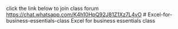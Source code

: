 click the link below to join class forum https://chat.whatsapp.com/K4h10HpQ92J81Z1Xz7L4vO # Excel-for-business-essentials-class
Excel for business essentials class
